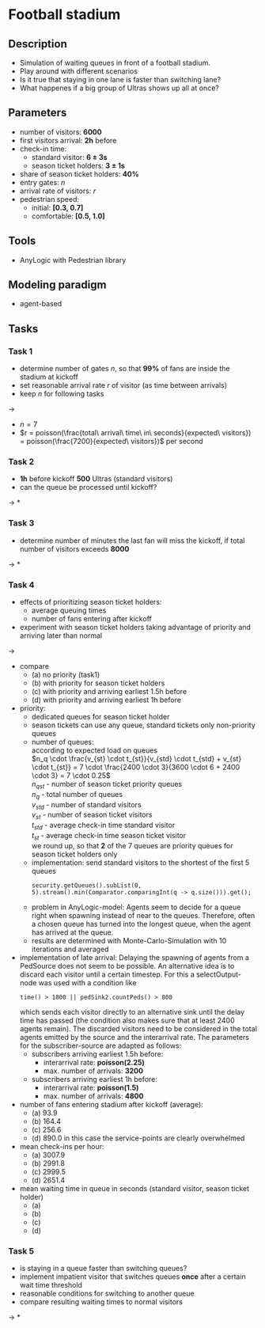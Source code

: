 # Football stadium

## Description
* Simulation of waiting queues in front of a football stadium.
* Play around with different scenarios
* Is it true that staying in one lane is faster than switching lane?
* What happenes if a big group of Ultras shows up all at once?


## Parameters
* number of visitors: **6000**
* first visitors arrival: **2h** before
* check-in time:
  * standard visitor: **6 $\pm$ 3s**
  * season ticket holders: **3 $\pm$ 1s**
* share of season ticket holders: **40%**
* entry gates: _n_
* arrival rate of visitors: _r_
* pedestrian speed:
  * initial: **[0.3, 0.7]**
  * comfortable: **[0.5, 1.0]**

## Tools
* AnyLogic with Pedestrian library


## Modeling paradigm
* agent-based


## Tasks
### Task 1
* determine number of gates _n_, so that **99%** of fans are inside the stadium at kickoff
* set reasonable arrival rate _r_ of visitor (as time between arrivals)
* keep _n_ for following tasks

->
* $n = 7$
* $r = poisson(\frac{total\ arrival\ time\ in\ seconds}{expected\ visitors}) = poisson(\frac{7200}{expected\ visitors})$ per second

### Task 2
* **1h** before kickoff **500** Ultras (standard visitors)
* can the queue be processed until kickoff?

->
* 

### Task 3
* determine number of minutes the last fan will miss the kickoff, if total number of visitors exceeds **8000**

->
* 

### Task 4
* effects of prioritizing season ticket holders:
  * average queuing times
  * number of fans entering after kickoff
* experiment with season ticket holders taking advantage of priority and arriving later than normal

->
* compare 
  * (a) no priority (task1)
  * (b) with priority for season ticket holders
  * (c) with priority and arriving earliest 1.5h before
  * (d) with priority and arriving earliest 1h before
* priority: 
  * dedicated queues for season ticket holder
  * season tickets can use any queue, standard tickets only non-priority queues
  * number of queues:  
    according to expected load on queues  
    $n_q \cdot \frac{v_{st} \cdot t_{st}}{v_{std} \cdot t_{std} + v_{st} \cdot t_{st}} = 7 \cdot \frac{2400 \cdot 3}{3600 \cdot 6 + 2400 \cdot 3} = 7 \cdot 0.25$  
    $n_{qst}$ - number of season ticket priority queues  
    $n_q$ - total number of queues  
    $v_{std}$ - number of standard visitors  
    $v_{st}$ - number of season ticket visitors  
    $t_{std}$ - average check-in time standard visitor  
    $t_{st}$ - average check-in time season ticket visitor  
    we round up, so that **2** of the 7 queues are priority queues for season ticket holders only
  * implementation: send standard visitors to the shortest of the first 5 queues
    ```
    security.getQueues().subList(0, 5).stream().min(Comparator.comparingInt(q -> q.size())).get();
    ```
  * problem in AnyLogic-model: Agents seem to decide for a queue right when spawning instead of near to the queues. Therefore, often a chosen queue has turned into the longest queue, when the agent has arrived at the queue.
  * results are determined with Monte-Carlo-Simulation with 10 iterations and averaged
* implementation of late arrival: Delaying the spawning of agents from a PedSource does not seem to be possible. An alternative idea is to discard each visitor until a certain timestep. For this a selectOutput-node was used with a condition like
    ```
    time() > 1800 || pedSink2.countPeds() > 800
    ```
    which sends each visitor directly to an alternative sink until the delay time has passed (the condition also makes sure that at least 2400 agents remain).
    The discarded visitors need to be considered in the total agents emitted by the source and the interarrival rate. The parameters for the subscriber-source are adapted as follows:
    * subscribers arriving earliest 1.5h before:
      * interarrival rate: **poisson(2.25)**
      * max. number of arrivals: **3200**
    * subscribers arriving earliest 1h before:
      * interarrival rate: **poisson(1.5)**
      * max. number of arrivals: **4800**
* number of fans entering stadium after kickoff (average):
  * (a) 93.9
  * (b) 164.4
  * (c) 256.6
  * (d) 890.0
    in this case the service-points are clearly overwhelmed
* mean check-ins per hour:
  * (a) 3007.9
  * (b) 2991.8
  * (c) 2999.5
  * (d) 2651.4
* mean waiting time in queue in seconds (standard visitor, season ticket holder)
  * (a) 
  * (b) 
  * (c) 
  * (d) 


### Task 5
* is staying in a queue faster than switching queues?
* implement impatient visitor that switches queues **once** after a certain wait time threshold
* reasonable conditions for switching to another queue
* compare resulting waiting times to normal visitors

->
* 
